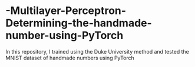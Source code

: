# -Multilayer-Perceptron-Determining-the-handmade-number-using-PyTorch
In this repository, I trained using the Duke University method and tested the MNIST dataset of handmade numbers using PyTorch
